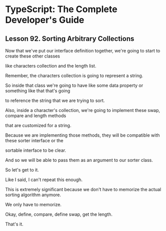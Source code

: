 # TypeScript: The Complete Developer's Guide

## Lesson 92. Sorting Arbitrary Collections

Now that we've put our interface definition together, we're going to start to create these other classes

like characters collection and the length list.

Remember, the characters collection is going to represent a string.

So inside that class we're going to have like some data property or something like that that's going

to reference the string that we are trying to sort.

Also, inside a character's collection, we're going to implement these swap, compare and length methods

that are customized for a string.

Because we are implementing those methods, they will be compatible with these sorter interface or the

sortable interface to be clear.

And so we will be able to pass them as an argument to our sorter class.

So let's get to it.

Like I said, I can't repeat this enough.

This is extremely significant because we don't have to memorize the actual sorting algorithm anymore.

We only have to memorize.

Okay, define, compare, define swap, get the length.

That's it.